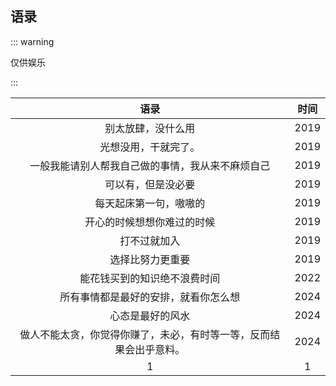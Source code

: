 ## 语录

::: warning 

仅供娱乐

:::

|                       语录                       | 时间 |
| :----------------------------------------------: | :--: |
|                别太放肆，没什么用                | 2019 |
|               光想没用，干就完了。               | 2019 |
| 一般我能请别人帮我自己做的事情，我从来不麻烦自己 | 2019 |
|                可以有，但是没必要                | 2019 |
|              每天起床第一句，嗷嗷的              | 2019 |
|            开心的时候想想你难过的时候            | 2019 |
|                   打不过就加入                   | 2019 |
|                 选择比努力更重要                 | 2019 |
|           能花钱买到的知识绝不浪费时间           | 2022 |
|          所有事情都是最好的安排，就看你怎么想           | 2024 |
|          心态是最好的风水           | 2024 |
|          做人不能太贪，你觉得你赚了，未必，有时等一等，反而结果会出乎意料。           | 2024 |
|          1           | 1 |
